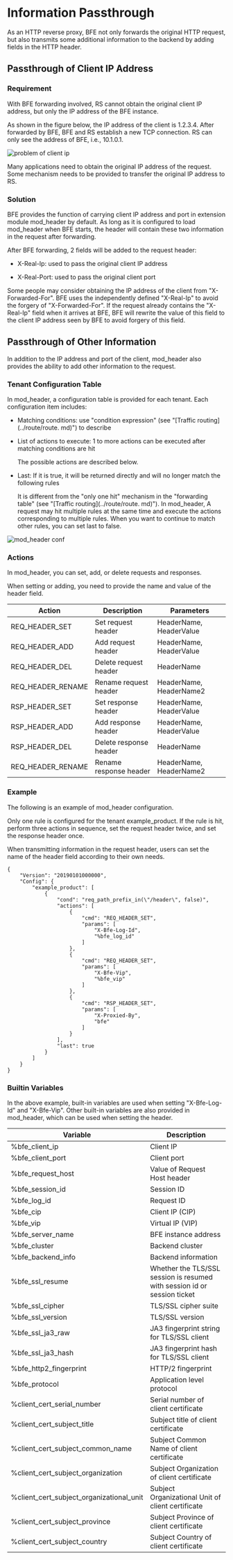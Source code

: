 # Information Passthrough

As an HTTP reverse proxy, BFE not only forwards the original HTTP request, but also transmits some additional information to the backend by adding fields in the HTTP header.

## Passthrough of Client IP Address

### Requirement

With BFE forwarding involved, RS cannot obtain the original client IP address, but only the IP address of the BFE instance.

As shown in the figure below, the IP address of the client is 1.2.3.4. After forwarded by BFE, BFE and RS establish a new TCP connection. RS can only see the address of BFE, i.e., 10.1.0.1.

![problem of client ip](./problem_of_client_ip.png)

Many applications need to obtain the original IP address of the request. Some mechanism needs to be provided to transfer the original IP address to RS.

### Solution

BFE provides the function of carrying client IP address and port in extension module mod_header by default. As long as it is configured to load mod_header when BFE starts, the header will contain these two information in the request after forwarding.

After BFE forwarding, 2 fields will be added to the request header:

+ X-Real-Ip: used to pass the original client IP address

+ X-Real-Port: used to pass the original client port

Some people may consider obtaining the IP address of the client from "X-Forwarded-For". BFE uses the independently defined "X-Real-Ip" to avoid the forgery of "X-Forwarded-For". If the request already contains the "X-Real-Ip" field when it arrives at BFE, BFE will rewrite the value of this field to the client IP address seen by BFE to avoid forgery of this field.

## Passthrough of Other Information

In addition to the IP address and port of the client, mod_header also provides the ability to add other information to the request.

### Tenant Configuration Table

In mod_header, a configuration table is provided for each tenant. Each configuration item includes:

+ Matching conditions: use "condition expression" (see "[Traffic routing](../route/route. md)") to describe

+ List of actions to execute: 1 to more actions can be executed after matching conditions are hit

  The possible actions are described below.

+ Last: If it is true, it will be returned directly and will no longer match the following rules

  It is different from the "only one hit" mechanism in the "forwarding table" (see "[Traffic routing](../route/route. md)"). In mod_header, A request may hit multiple rules at the same time and execute the actions corresponding to multiple rules. When you want to continue to match other rules, you can set last to false.

![mod_header conf](./mod_header_conf.png)

### Actions

In mod_header, you can set, add, or delete requests and responses.

When setting or adding, you need to provide the name and value of the header field.

| Action            | Description            | Parameters              |
| -------------- | ---------- | ----------------------- |
| REQ_HEADER_SET | Set request header | HeaderName, HeaderValue |
| REQ_HEADER_ADD | Add request header | HeaderName, HeaderValue |
| REQ_HEADER_DEL | Delete request header | HeaderName              |
| REQ_HEADER_RENAME | Rename request header  | HeaderName, HeaderName2 |
| RSP_HEADER_SET | Set response header | HeaderName, HeaderValue |
| RSP_HEADER_ADD | Add response header | HeaderName, HeaderValue |
| RSP_HEADER_DEL | Delete response header | HeaderName              |
| REQ_HEADER_RENAME | Rename response header | HeaderName, HeaderName2 |

### Example

The following is an example of mod_header configuration.

Only one rule is configured for the tenant example_product. If the rule is hit, perform three actions in sequence, set the request header twice, and set the response header once.

When transmitting information in the request header, users can set the name of the header field according to their own needs.

```
{
    "Version": "20190101000000",
    "Config": {
        "example_product": [
            {
                "cond": "req_path_prefix_in(\"/header\", false)",
                "actions": [
                    {
                        "cmd": "REQ_HEADER_SET",
                        "params": [
                            "X-Bfe-Log-Id",
                            "%bfe_log_id"
                        ]
                    },
                    {
                        "cmd": "REQ_HEADER_SET",
                        "params": [
                            "X-Bfe-Vip",
                            "%bfe_vip"
                        ]
                    },
                    {
                        "cmd": "RSP_HEADER_SET",
                        "params": [
                            "X-Proxied-By",
                            "bfe"
                        ]
                    }
                ],
                "last": true
            }
        ]
    }
}
```

### Builtin Variables

In the above example, built-in variables are used when setting "X-Bfe-Log-Id" and "X-Bfe-Vip". Other built-in variables are also provided in mod_header, which can be used when setting the header.

| Variable                                 | Description                                                  |
| ---------------------------------------- | ------------------------------------------------------------ |
| %bfe_client_ip                           | Client IP                                                    |
| %bfe_client_port                         | Client port                                                  |
| %bfe_request_host                        | Value of Request Host header                                 |
| %bfe_session_id                          | Session ID                                                   |
| %bfe_log_id                              | Request ID                                                   |
| %bfe_cip                                 | Client IP (CIP)                                              |
| %bfe_vip                                 | Virtual IP (VIP)                                             |
| %bfe_server_name                         | BFE instance address                                         |
| %bfe_cluster                             | Backend cluster                                              |
| %bfe_backend_info                        | Backend information                                          |
| %bfe_ssl_resume                          | Whether the TLS/SSL session is resumed with session id or session ticket |
| %bfe_ssl_cipher                          | TLS/SSL cipher suite                                         |
| %bfe_ssl_version                         | TLS/SSL version                                              |
| %bfe_ssl_ja3_raw                         | JA3 fingerprint string for TLS/SSL client                    |
| %bfe_ssl_ja3_hash                        | JA3 fingerprint hash for TLS/SSL client                      |
| %bfe_http2_fingerprint                   | HTTP/2 fingerprint                                           |
| %bfe_protocol                            | Application level protocol                                   |
| %client_cert_serial_number               | Serial number of client certificate                          |
| %client_cert_subject_title               | Subject title of client certificate                          |
| %client_cert_subject_common_name         | Subject Common Name of client certificate                    |
| %client_cert_subject_organization        | Subject Organization of client certificate                   |
| %client_cert_subject_organizational_unit | Subject Organizational Unit of client certificate            |
| %client_cert_subject_province            | Subject Province of client certificate                       |
| %client_cert_subject_country             | Subject Country of client certificate                        |
